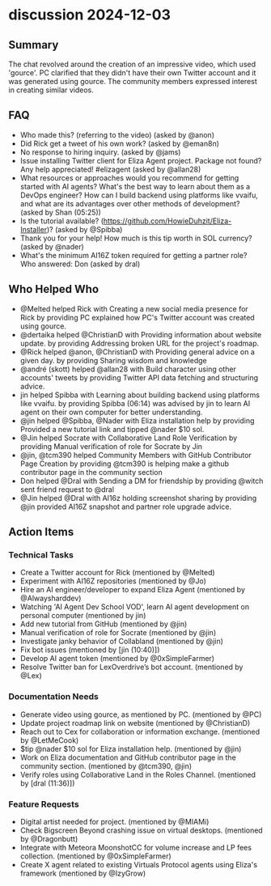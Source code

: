 # discussion 2024-12-03

## Summary
The chat revolved around the creation of an impressive video, which used 'gource'. PC clarified that they didn't have their own Twitter account and it was generated using gource. The community members expressed interest in creating similar videos.

## FAQ
- Who made this? (referring to the video) (asked by @anon)
- Did Rick get a tweet of his own work? (asked by @eman8n)
- No response to hiring inquiry. (asked by @jams)
- Issue installing Twitter client for Eliza Agent project. Package not found? Any help appreciated! #elizagent (asked by @allan28)
- What resources or approaches would you recommend for getting started with AI agents? What's the best way to learn about them as a DevOps engineer? How can I build backend using platforms like vvaifu, and what are its advantages over other methods of development? (asked by Shan (05:25))
- Is the tutorial available? (https://github.com/HowieDuhzit/Eliza-Installer)? (asked by @Spibba)
- Thank you for your help! How much is this tip worth in SOL currency? (asked by @nader)
- What's the minimum AI16Z token required for getting a partner role? Who answered: Don (asked by dral)

## Who Helped Who
- @Melted helped Rick with Creating a new social media presence for Rick by providing PC explained how PC's Twitter account was created using gource.
- @dertaika helped @ChristianD with Providing information about website update. by providing Addressing broken URL for the project's roadmap.
- @Rick helped @anon, @ChristianD with Providing general advice on a given day. by providing Sharing wisdom and knowledge
- @andré (skott) helped @allan28 with Build character using other accounts' tweets by providing Twitter API data fetching and structuring advice.
- jin helped Spibba with Learning about building backend using platforms like vvaifu. by providing Spibba (06:14) was advised by jin to learn AI agent on their own computer for better understanding.
- @jin helped @Spibba, @Nader with Eliza installation help by providing Provided a new tutorial link and tipped @nader $10 sol.
- @Jin helped Socrate with Collaborative Land Role Verification by providing Manual verification of role for Socrate by Jin
- @jin, @tcm390 helped Community Members with GitHub Contributor Page Creation by providing @tcm390 is helping make a github contributor page in the community section
- Don helped @Dral with Sending a DM for friendship by providing @witch sent friend request to @dral
- @Jin helped @Dral with AI16z holding screenshot sharing by providing @jin provided AI16Z snapshot and partner role upgrade advice.

## Action Items

### Technical Tasks
- Create a Twitter account for Rick (mentioned by @Melted)
- Experiment with AI16Z repositories (mentioned by @Jo)
- Hire an AI engineer/developer to expand Eliza Agent (mentioned by @Alwaysharddev)
- Watching 'AI Agent Dev School VOD', learn AI agent development on personal computer (mentioned by jin)
- Add new tutorial from GitHub (mentioned by @jin)
- Manual verification of role for Socrate (mentioned by @jin)
- Investigate janky behavior of Collabland (mentioned by @jin)
- Fix bot issues (mentioned by [jin (10:40)])
- Develop AI agent token (mentioned by @0xSimpleFarmer)
- Resolve Twitter ban for LexOverdrive’s bot account. (mentioned by @Lex)

### Documentation Needs
- Generate video using gource, as mentioned by PC. (mentioned by @PC)
- Update project roadmap link on website (mentioned by @ChristianD)
- Reach out to Cex for collaboration or information exchange. (mentioned by @LetMeCook)
- $tip @nader $10 sol for Eliza installation help. (mentioned by @jin)
- Work on Eliza documentation and GitHub contributor page in the community section. (mentioned by @tcm390, @jin)
- Verify roles using Collaborative Land in the Roles Channel. (mentioned by [dral (11:36)])

### Feature Requests
- Digital artist needed for project. (mentioned by @MIAMi)
- Check Bigscreen Beyond crashing issue on virtual desktops. (mentioned by @Dragonbutt)
- Integrate with Meteora MoonshotCC for volume increase and LP fees collection. (mentioned by @0xSimpleFarmer)
- Create X agent related to existing Virtuals Protocol agents using Eliza's framework (mentioned by @IzyGrow)
